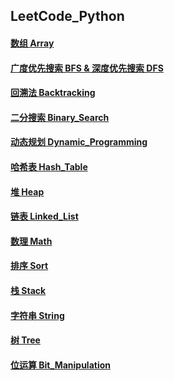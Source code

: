 ## LeetCode_Python

#### [数组 Array](https://github.com/YaxeZhang/Just-Interview/blob/master/LeetCode/Array.md)
#### [广度优先搜索 BFS & 深度优先搜索 DFS](https://github.com/YaxeZhang/Just-Interview/blob/master/LeetCode/DFS%26BFS.md)
#### [回溯法 Backtracking](https://github.com/YaxeZhang/Just-Interview/blob/master/LeetCode/Backtracking.md)
#### [二分搜索 Binary_Search](https://github.com/YaxeZhang/Just-Interview/blob/master/LeetCode/Binary_Search.md)
#### [动态规划 Dynamic_Programming](https://github.com/YaxeZhang/Just-Interview/blob/master/LeetCode/Dynamic_Programming.md)
#### [哈希表 Hash_Table](https://github.com/YaxeZhang/Just-Interview/blob/master/LeetCode/Hash_Table.md)   
#### [堆 Heap](https://github.com/YaxeZhang/Just-Interview/blob/master/LeetCode/Heap.md)
#### [链表 Linked_List](https://github.com/YaxeZhang/Just-Interview/blob/master/LeetCode/Linked_List.md)
#### [数理 Math](https://github.com/YaxeZhang/Just-Interview/blob/master/LeetCode/Math.md)
#### [排序 Sort](https://github.com/YaxeZhang/Just-Interview/blob/master/LeetCode/Sort.md)
#### [栈 Stack](https://github.com/YaxeZhang/Just-Interview/blob/master/LeetCode/Stack.md)
#### [字符串 String](https://github.com/YaxeZhang/Just-Interview/blob/master/LeetCode/String.md)
#### [树 Tree](https://github.com/YaxeZhang/Just-Interview/blob/master/LeetCode/Tree.md)
#### [位运算 Bit_Manipulation](https://github.com/YaxeZhang/Just-Interview/blob/master/LeetCode/Bit_Manipulation.md)

